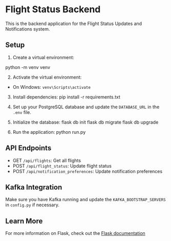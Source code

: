 # Flight Status Backend

This is the backend application for the Flight Status Updates and Notifications system.

## Setup

1. Create a virtual environment:

python -m venv venv


2. Activate the virtual environment:
- On Windows: `venv\Scripts\activate`


3. Install dependencies:
pip install -r requirements.txt


4. Set up your PostgreSQL database and update the `DATABASE_URL` in the `.env` file.

5. Initialize the database:
flask db init
flask db migrate
flask db upgrade


6. Run the application:
python run.py


## API Endpoints

- GET `/api/flights`: Get all flights
- POST `/api/flight_status`: Update flight status
- POST `/api/notification_preferences`: Update notification preferences

## Kafka Integration

Make sure you have Kafka running and update the `KAFKA_BOOTSTRAP_SERVERS` in `config.py` if necessary.

## Learn More

For more information on Flask, check out the [Flask documentation](https://flask.palletsprojects.com/)